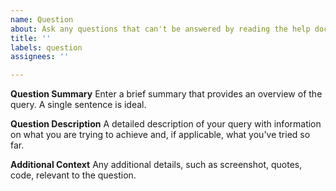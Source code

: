```yaml
---
name: Question
about: Ask any questions that can't be answered by reading the help documentation.
title: ''
labels: question
assignees: ''

---
```


**Question Summary**
Enter a brief summary that provides an overview of the query. A single sentence is ideal.

**Question Description**
A detailed description of your query with information on what you are trying to achieve and, if applicable, what you've tried so far.

**Additional Context**
Any additional details, such as screenshot, quotes, code, relevant to the question.

